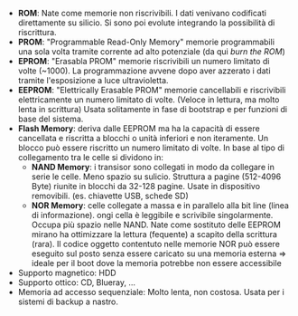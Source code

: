 * **ROM**: Nate come memorie non riscrivibili. I dati venivano codificati direttamente su silicio. Si sono poi evolute integrando la possibilità di riscrittura.
* **PROM**: "Programmable Read-Only Memory" memorie programmabili una sola volta tramite corrente ad alto potenziale (da qui *burn the ROM*)
* **EPROM**: "Erasabla PROM" memorie riscrivibili un numero limitato di volte (~1000). La programmazione avvene dopo aver azzerato i dati tramite l'esposizione a luce ultravioletta.
* **EEPROM**: "Elettrically Erasable PROM" memorie cancellabili e riscrivibili elettricamente un numero limitato di volte. (Veloce in lettura, ma molto lenta in scrittura) Usata solitamente in fase di bootstrap e per funzioni di base del sistema.
* **Flash Memory**: deriva dalle EEPROM ma ha la capacità di essere cancellata e riscritta a blocchi o unità inferiori e non iteramente. Un blocco può essere riscritto un numero limitato di volte. In base al tipo di collegamento tra le celle si dividono in:
  * **NAND Memory**: i transisor sono collegati in modo da collegare in serie le celle. Meno spazio su sulicio. Struttura a pagine (512-4096 Byte) riunite in blocchi da 32-128 pagine. Usate in dispositivo removibili. (es. chiavette USB, schede SD)
  * **NOR Memory**: celle collegate a massa e in parallelo alla bit line (linea di informazione). ongi cella è leggibile e scrivibile singolarmente. Occupa più spazio nelle NAND. Nate come sostituto delle EEPROM mirano ha ottimizzare la lettura (fequente) a scapito della scrittura (rara). Il codice oggetto contentuto nelle memorie NOR può essere eseguito sul posto senza essere caricato su una memoria esterna => ideale  per il boot dove la memoria potrebbe non essere accessibile
* Supporto magnetico: HDD
* Supporto ottico: CD, Blueray, ...
* Memoria ad accesso sequenziale: Molto lenta, non costosa. Usata per i sistemi di backup a nastro.